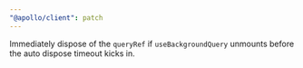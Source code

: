 ```yaml
---
"@apollo/client": patch
---
```


Immediately dispose of the `queryRef` if `useBackgroundQuery` unmounts before the auto dispose timeout kicks in.
